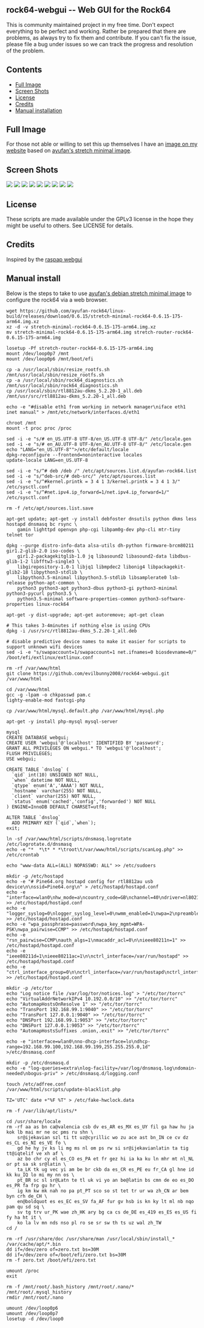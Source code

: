 ## rock64-webgui -- Web GUI for the Rock64

This is community maintained project in my free time. Don't expect everything to be perfect and working. Rather be prepared that there are problems, as always try to fix them and contribute. If you can't fix the issue, please file a bug under issues so we can track the progress and resolution of the problem.

## Contents

 - [Full Image](#full-image)
 - [Screen Shots](#screen-shots)
 - [License](#license)
 - [Credits](#credits)
 - [Manual installation](#manual-install)

## Full Image

For those not able or willing to set this up themselves I have an [image on my website](https://files.evilbunny.org/stretch-router-rock64-0.6.15-175-arm64.img.xz) based on [ayufan's stretch minimal image](https://github.com/ayufan-rock64/linux-build/releases/download/0.6.15/stretch-minimal-rock64-0.6.15-175-arm64.img.xz).

## Screen Shots

![](https://i.imgur.com/q9vq6ZB.jpg)
![](https://i.imgur.com/cNCQCwB.jpg)
![](https://i.imgur.com/unbB4eo.jpg)
![](https://i.imgur.com/cxHO9bv.jpg)
![](https://i.imgur.com/Z4US3TX.jpg)
![](https://i.imgur.com/JbSQOxY.jpg)
![](https://i.imgur.com/F6q5C7s.jpg)
![](https://i.imgur.com/nC0HeUU.jpg)
![](https://i.imgur.com/KVUfGK6.jpg)

## License

These scripts are made available under the GPLv3 license in the hope they might be useful to others. See LICENSE for details.

## Credits

Inspired by the [raspap webgui](https://github.com/billz/raspap-webgui)

## Manual install

Below is the steps to take to use [ayufan's debian stretch minimal image](https://github.com/ayufan-rock64/linux-build/releases/) to configure the rock64 via a web browser.

```
wget https://github.com/ayufan-rock64/linux-build/releases/download/0.6.15/stretch-minimal-rock64-0.6.15-175-arm64.img.xz
xz -d -v stretch-minimal-rock64-0.6.15-175-arm64.img.xz
mv stretch-minimal-rock64-0.6.15-175-arm64.img stretch-router-rock64-0.6.15-175-arm64.img

losetup -Pf stretch-router-rock64-0.6.15-175-arm64.img
mount /dev/loop0p7 /mnt
mount /dev/loop0p6 /mnt/boot/efi

cp -a /usr/local/sbin/resize_rootfs.sh /mnt/usr/local/sbin/resize_rootfs.sh
cp -a /usr/local/sbin/rock64_diagnostics.sh /mnt/usr/local/sbin/rock64_diagnostics.sh
cp /usr/local/sbin/rtl8812au-dkms_5.2.20-1_all.deb /mnt/usr/src/rtl8812au-dkms_5.2.20-1_all.deb

echo -e "#disable eth1 from working in network manager\niface eth1 inet manual" > /mnt/etc/network/interfaces.d/eth1

chroot /mnt
mount -t proc proc /proc

sed -i -e "s/# en_US.UTF-8 UTF-8/en_US.UTF-8 UTF-8/" /etc/locale.gen
sed -i -e "s/# en_AU.UTF-8 UTF-8/en_AU.UTF-8 UTF-8/" /etc/locale.gen
echo "LANG="en_US.UTF-8"">/etc/default/locale
dpkg-reconfigure --frontend=noninteractive locales
update-locale LANG=en_US.UTF-8

sed -i -e "s/^# deb /deb /" /etc/apt/sources.list.d/ayufan-rock64.list
sed -i -e "s/^deb-src/# deb-src/" /etc/apt/sources.list
sed -i -e "s/^#kernel.printk = 3 4 1 3/kernel.printk = 3 4 1 3/" /etc/sysctl.conf
sed -i -e "s/^#net.ipv4.ip_forward=1/net.ipv4.ip_forward=1/" /etc/sysctl.conf

rm -f /etc/apt/sources.list.save

apt-get update; apt-get -y install debfoster dnsutils python dkms less hostapd dnsmasq bc rsync \
	gamin lighttpd openvpn php-cgi libpam0g-dev php-cli mtr-tiny telnet tor

dpkg --purge distro-info-data alsa-utils dh-python firmware-brcm80211 gir1.2-glib-2.0 iso-codes \
	gir1.2-packagekitglib-1.0 jq libasound2 libasound2-data libdbus-glib-1-2 libfftw3-single3 \
	libgirepository-1.0-1 libjq1 libmpdec2 libonig4 libpackagekit-glib2-18 libpython3-stdlib \
	libpython3.5-minimal libpython3.5-stdlib libsamplerate0 lsb-release python-apt-common \
	python3 python3-apt python3-dbus python3-gi python3-minimal python3-pycurl python3.5 \
	python3.5-minimal software-properties-common python3-software-properties linux-rock64

apt-get -y dist-upgrade; apt-get autoremove; apt-get clean

# This takes 3-4minutes if nothing else is using CPUs
dpkg -i /usr/src/rtl8812au-dkms_5.2.20-1_all.deb

# disable predictive device names to make it easier for scripts to support unknown wifi devices 
sed -i -e "s/swapaccount=1/swapaccount=1 net.ifnames=0 biosdevname=0/" /boot/efi/extlinux/extlinux.conf

rm -rf /var/www/html
git clone https://github.com/evilbunny2008/rock64-webgui.git /var/www/html

cd /var/www/html
gcc -g -lpam -o chkpasswd pam.c
lighty-enable-mod fastcgi-php

cp /var/www/html/mysql.default.php /var/www/html/mysql.php

apt-get -y install php-mysql mysql-server

mysql
CREATE DATABASE webgui;
CREATE USER 'webgui'@'localhost' IDENTIFIED BY 'password';
GRANT ALL PRIVILEGES ON webgui.* TO 'webgui'@'localhost';
FLUSH PRIVILEGES;
USE webgui;

CREATE TABLE `dnslog` (
  `qid` int(10) UNSIGNED NOT NULL,
  `when` datetime NOT NULL,
  `qtype` enum('A','AAAA') NOT NULL,
  `hostname` varchar(255) NOT NULL,
  `client` varchar(255) NOT NULL,
  `status` enum('cached','config','forwarded') NOT NULL
) ENGINE=InnoDB DEFAULT CHARSET=utf8;

ALTER TABLE `dnslog`
  ADD PRIMARY KEY (`qid`,`when`);
exit;

ln -sf /var/www/html/scripts/dnsmasq.logrotate /etc/logrotate.d/dnsmasq
echo -e "*  *\t* * *\troot\t/var/www/html/scripts/scanLog.php" >> /etc/crontab

echo "www-data ALL=(ALL) NOPASSWD: ALL" >> /etc/sudoers

mkdir -p /etc/hostapd
echo -e "# Pine64.org hostapd config for rtl8812au usb device\n\nssid=Pine64.org\n" > /etc/hostapd/hostapd.conf
echo -e "interface=wlan0\nhw_mode=a\ncountry_code=GB\nchannel=40\ndriver=nl80211\n" >> /etc/hostapd/hostapd.conf
echo -e "logger_syslog=0\nlogger_syslog_level=0\nwmm_enabled=1\nwpa=2\npreamble=1\n" >> /etc/hostapd/hostapd.conf
echo -e "wpa_passphrase=password\nwpa_key_mgmt=WPA-PSK\nwpa_pairwise=CCMP" >> /etc/hostapd/hostapd.conf
echo -e "rsn_pairwise=CCMP\nauth_algs=1\nmacaddr_acl=0\n\nieee80211n=1" >> /etc/hostapd/hostapd.conf
echo -e "ieee80211d=1\nieee80211ac=1\n\nctrl_interface=/var/run/hostapd" >> /etc/hostapd/hostapd.conf
echo -e "ctrl_interface_group=0\n\nctrl_interface=/var/run/hostapd\nctrl_interface_group=0" >> /etc/hostapd/hostapd.conf

mkdir -p /etc/tor
echo "Log notice file /var/log/tor/notices.log" > "/etc/tor/torrc"
echo "VirtualAddrNetworkIPv4 10.192.0.0/10" >> "/etc/tor/torrc"
echo "AutomapHostsOnResolve 1" >> "/etc/tor/torrc"
echo "TransPort 192.168.99.1:9040" >> "/etc/tor/torrc"
echo "TransPort 127.0.0.1:9040" >> "/etc/tor/torrc"
echo "DNSPort 192.168.99.1:9053" >> "/etc/tor/torrc"
echo "DNSPort 127.0.0.1:9053" >> "/etc/tor/torrc"
echo "AutomapHostsSuffixes .onion,.exit" >> "/etc/tor/torrc"

echo -e "interface=wlan0\nno-dhcp-interface=lo\ndhcp-range=192.168.99.100,192.168.99.199,255.255.255.0,1d" >/etc/dnsmasq.conf 

mkdir -p /etc/dnsmasq.d
echo -e "log-queries=extra\nlog-facility=/var/log/dnsmasq.log\ndomain-needed\nbogus-priv" > /etc/dnsmasq.d/logging.conf

touch /etc/adfree.conf
/var/www/html/scripts/update-blacklist.php

TZ='UTC' date +"%F %T" > /etc/fake-hwclock.data

rm -f /var/lib/apt/lists/*

cd /usr/share/locale
rm -rf aa as bn ca@valencia csb dv es_AR es_MX es_UY fil ga haw hu ja kok lb mai mr ne oc pms ru shn \
	sr@ijekavian szl ti tt uz@cyrillic wo zu ace ast bn_IN ce cv dz es_CL es_NI es_VE fo \
	gd he hy jv ks li mg ms nl om ps rw si sr@ijekavianlatin ta tig tt@iqtelif ve xh af \
	az bo chr cy el es_CO es_PA et fr gez hi ia ka ku ln mhr mt nl_NL or pt sa sk sr@latin \
	ta_LK tk ug vec yi am be br ckb da es_CR es_PE eu fr_CA gl hne id kk ku_IQ lo mi my nn os \
	pt_BR sc sl sr@Latn te tl uk vi yo an be@latin bs cmn de eo es_DO es_PR fa frp gu hr \
	ig km kw mk nah no pa pt_PT sco so st tet tr ur wa zh_CN ar bem byn crh de_CH \
	en@boldquot es es_EC es_SV fa_AF fur gv hsb is kn ky lt ml nb nqo pam qu sd sq \
	sv tg trv ur_PK wae zh_HK ary bg ca cs de_DE es_419 es_ES es_US fi fy ha ht it \
	ko la lv mn nds nso pl ro se sr sw th ts uz wal zh_TW
cd /

rm -rf /usr/share/doc /usr/share/man /usr/local/sbin/install_* /var/cache/apt/*.bin
dd if=/dev/zero of=zero.txt bs=30M
dd if=/dev/zero of=/boot/efi/zero.txt bs=30M
rm -f zero.txt /boot/efi/zero.txt

umount /proc
exit

rm -f /mnt/root/.bash_history /mnt/root/.nano/* /mnt/root/.mysql_history
rmdir /mnt/root/.nano

umount /dev/loop0p6
umount /dev/loop0p7
losetup -d /dev/loop0
```
